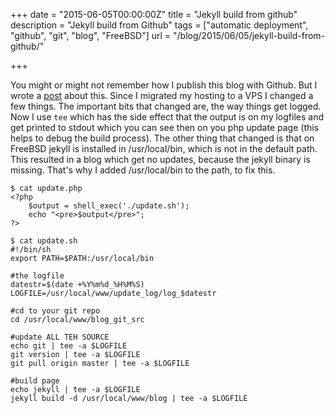+++
date = "2015-06-05T00:00:00Z"
title = "Jekyll build from github"
description = "Jekyll build from Github"
tags = ["automatic deployment", "github", "git", "blog", "FreeBSD"]
url = "/blog/2015/06/05/jekyll-build-from-github/"

+++

You might or might not remember how I publish this blog with Github. But I wrote a [post][1] about this.
Since I migrated my hosting to a VPS I changed a few things.
The important bits that changed are, the way things get logged. Now I use `tee` which has the side effect that 
the output is on my logfiles and get printed to stdout which you can see then on you php update page (this helps to debug the build process). 
The other thing that changed is that on FreeBSD jekyll is installed in /usr/local/bin, which is not in the default path. This 
resulted in a blog which get no updates, because the jekyll binary is missing. That's why I added /usr/local/bin to the path, to fix this. 


```
$ cat update.php
<?php
	$output = shell_exec('./update.sh');
	echo "<pre>$output</pre>"; 
?>
```

```
$ cat update.sh
#!/bin/sh
export PATH=$PATH:/usr/local/bin

#the logfile
datestr=$(date +%Y%m%d_%H%M%S)
LOGFILE=/usr/local/www/update_log/log_$datestr

#cd to your git repo
cd /usr/local/www/blog_git_src

#update ALL TEH SOURCE
echo git | tee -a $LOGFILE
git version | tee -a $LOGFILE
git pull origin master | tee -a $LOGFILE

#build page
echo jekyll | tee -a $LOGFILE
jekyll build -d /usr/local/www/blog | tee -a $LOGFILE
```


  [1]: /blog/2013/11/24/Publish-with-Github
